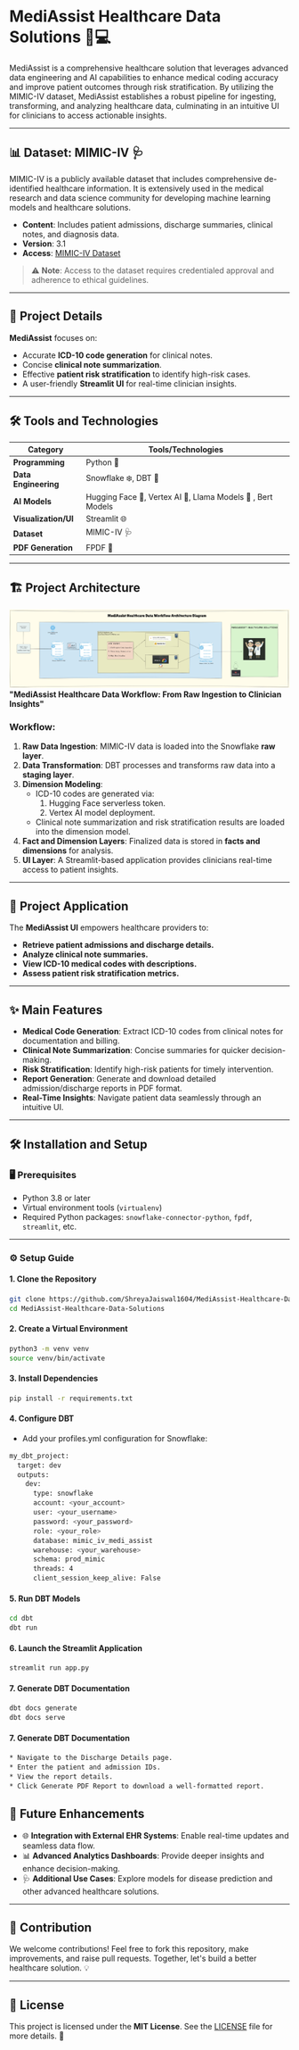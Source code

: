 # MediAssist Healthcare Data Solutions 🏥💻

MediAssist is a comprehensive healthcare solution that leverages advanced data engineering and AI capabilities to enhance medical coding accuracy and improve patient outcomes through risk stratification. By utilizing the MIMIC-IV dataset, MediAssist establishes a robust pipeline for ingesting, transforming, and analyzing healthcare data, culminating in an intuitive UI for clinicians to access actionable insights.

---

## 📊 Dataset: MIMIC-IV 🩺

MIMIC-IV is a publicly available dataset that includes comprehensive de-identified healthcare information. It is extensively used in the medical research and data science community for developing machine learning models and healthcare solutions.

- **Content**: Includes patient admissions, discharge summaries, clinical notes, and diagnosis data.
- **Version**: 3.1
- **Access**: [MIMIC-IV Dataset](https://physionet.org/content/mimiciv/3.1/)

> ⚠️ **Note**: Access to the dataset requires credentialed approval and adherence to ethical guidelines.

---

## 📌 Project Details

**MediAssist** focuses on:
- Accurate **ICD-10 code generation** for clinical notes.
- Concise **clinical note summarization**.
- Effective **patient risk stratification** to identify high-risk cases.
- A user-friendly **Streamlit UI** for real-time clinician insights.

---

## 🛠️ Tools and Technologies

| **Category**          | **Tools/Technologies**                                                                 |
|-----------------------|---------------------------------------------------------------------------------------|
| **Programming**        | Python 🐍                                                                            |
| **Data Engineering**   | Snowflake ❄️, DBT 🔄                                                                   |
| **AI Models**          | Hugging Face 🤗, Vertex AI 🎯, Llama Models 🦙 , Bert Models                                        |
| **Visualization/UI**   | Streamlit 🌐                                                                          |
| **Dataset**            | MIMIC-IV 🩺                                                                            |
| **PDF Generation**     | FPDF 📄                                                                               |

---

## 🏗️ Project Architecture

![Architecture Diagram](https://github.com/ShreyaJaiswal1604/MediAssist-Healthcare-Data-Solutions/blob/main/images/Mediassist-architecture.jpeg)  
**"MediAssist Healthcare Data Workflow: From Raw Ingestion to Clinician Insights"**

### Workflow:
1. **Raw Data Ingestion**: MIMIC-IV data is loaded into the Snowflake **raw layer**.
2. **Data Transformation**: DBT processes and transforms raw data into a **staging layer**.
3. **Dimension Modeling**:
   - ICD-10 codes are generated via:
     1. Hugging Face serverless token.
     2. Vertex AI model deployment.
   - Clinical note summarization and risk stratification results are loaded into the dimension model.
4. **Fact and Dimension Layers**: Finalized data is stored in **facts and dimensions** for analysis.
5. **UI Layer**: A Streamlit-based application provides clinicians real-time access to patient insights.

---

## 🌟 Project Application

The **MediAssist UI** empowers healthcare providers to:
- **Retrieve patient admissions and discharge details.**
- **Analyze clinical note summaries.**
- **View ICD-10 medical codes with descriptions.**
- **Assess patient risk stratification metrics.**

---

## ✨ Main Features

- **Medical Code Generation**: Extract ICD-10 codes from clinical notes for documentation and billing.
- **Clinical Note Summarization**: Concise summaries for quicker decision-making.
- **Risk Stratification**: Identify high-risk patients for timely intervention.
- **Report Generation**: Generate and download detailed admission/discharge reports in PDF format.
- **Real-Time Insights**: Navigate patient data seamlessly through an intuitive UI.

---

## 🛠️ Installation and Setup

### 🖥️ Prerequisites

- Python 3.8 or later
- Virtual environment tools (`virtualenv`)
- Required Python packages: `snowflake-connector-python`, `fpdf`, `streamlit`, etc.

---

### ⚙️ Setup Guide

#### **1. Clone the Repository**
```bash
git clone https://github.com/ShreyaJaiswal1604/MediAssist-Healthcare-Data-Solutions.git
cd MediAssist-Healthcare-Data-Solutions
```

#### **2. Create a Virtual Environment**
```bash
python3 -m venv venv
source venv/bin/activate
```

#### **3. Install Dependencies**
```bash
pip install -r requirements.txt

```

#### **4. Configure DBT**
- Add your profiles.yml configuration for Snowflake:
```bash
my_dbt_project:
  target: dev
  outputs:
    dev:
      type: snowflake
      account: <your_account>
      user: <your_username>
      password: <your_password>
      role: <your_role>
      database: mimic_iv_medi_assist
      warehouse: <your_warehouse>
      schema: prod_mimic
      threads: 4
      client_session_keep_alive: False

```
#### **5. Run DBT Models**
```bash
cd dbt
dbt run
```


#### **6. Launch the Streamlit Application**
```bash
streamlit run app.py
```

#### **7. Generate DBT Documentation**
```bash
dbt docs generate
dbt docs serve
```

#### **7. Generate DBT Documentation**
```bash
* Navigate to the Discharge Details page.
* Enter the patient and admission IDs.
* View the report details.
* Click Generate PDF Report to download a well-formatted report.
```


## 🚀 Future Enhancements

- 🌐 **Integration with External EHR Systems**: Enable real-time updates and seamless data flow.
- 📊 **Advanced Analytics Dashboards**: Provide deeper insights and enhance decision-making.
- 🩺 **Additional Use Cases**: Explore models for disease prediction and other advanced healthcare solutions.

---

## 🤝 Contribution

We welcome contributions! Feel free to fork this repository, make improvements, and raise pull requests. Together, let's build a better healthcare solution. 💡

---

## 📄 License

This project is licensed under the **MIT License**. See the [LICENSE](LICENSE) file for more details. 📜
